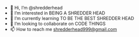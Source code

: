- 👋 Hi, I’m @shredderhead
- 👀 I’m interested in BEING A SHREDDER HEAD
- 🌱 I’m currently learning TO BE THE BEST SHREDDER HEAD
- 💞️ I’m looking to collaborate on CODE THINGS
- 📫 How to reach me shredderhead999@gmail.com

<!---
shredderhead/shredderhead is a ✨ special ✨ repository because its `README.md` (this file) appears on your GitHub profile.
You can click the Preview link to take a look at your changes.
--->
